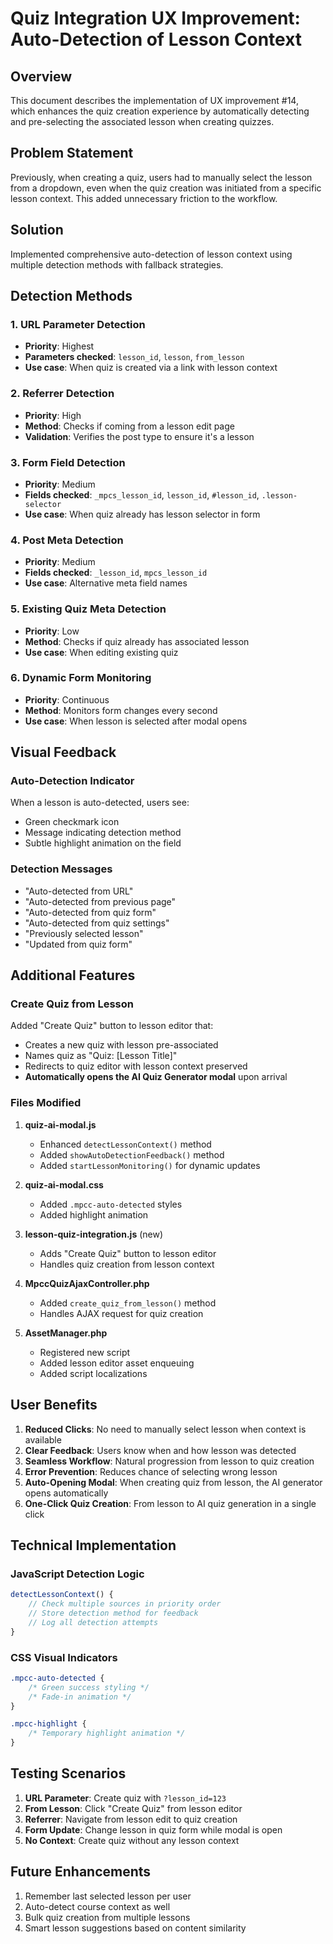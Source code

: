 # Quiz Integration UX Improvement: Auto-Detection of Lesson Context

## Overview
This document describes the implementation of UX improvement #14, which enhances the quiz creation experience by automatically detecting and pre-selecting the associated lesson when creating quizzes.

## Problem Statement
Previously, when creating a quiz, users had to manually select the lesson from a dropdown, even when the quiz creation was initiated from a specific lesson context. This added unnecessary friction to the workflow.

## Solution
Implemented comprehensive auto-detection of lesson context using multiple detection methods with fallback strategies.

## Detection Methods

### 1. URL Parameter Detection
- **Priority**: Highest
- **Parameters checked**: `lesson_id`, `lesson`, `from_lesson`
- **Use case**: When quiz is created via a link with lesson context

### 2. Referrer Detection
- **Priority**: High
- **Method**: Checks if coming from a lesson edit page
- **Validation**: Verifies the post type to ensure it's a lesson

### 3. Form Field Detection
- **Priority**: Medium
- **Fields checked**: `_mpcs_lesson_id`, `lesson_id`, `#lesson_id`, `.lesson-selector`
- **Use case**: When quiz already has lesson selector in form

### 4. Post Meta Detection
- **Priority**: Medium
- **Fields checked**: `_lesson_id`, `mpcs_lesson_id`
- **Use case**: Alternative meta field names

### 5. Existing Quiz Meta Detection
- **Priority**: Low
- **Method**: Checks if quiz already has associated lesson
- **Use case**: When editing existing quiz

### 6. Dynamic Form Monitoring
- **Priority**: Continuous
- **Method**: Monitors form changes every second
- **Use case**: When lesson is selected after modal opens

## Visual Feedback

### Auto-Detection Indicator
When a lesson is auto-detected, users see:
- Green checkmark icon
- Message indicating detection method
- Subtle highlight animation on the field

### Detection Messages
- "Auto-detected from URL"
- "Auto-detected from previous page"
- "Auto-detected from quiz form"
- "Auto-detected from quiz settings"
- "Previously selected lesson"
- "Updated from quiz form"

## Additional Features

### Create Quiz from Lesson
Added "Create Quiz" button to lesson editor that:
- Creates a new quiz with lesson pre-associated
- Names quiz as "Quiz: [Lesson Title]"
- Redirects to quiz editor with lesson context preserved
- **Automatically opens the AI Quiz Generator modal** upon arrival

### Files Modified

1. **quiz-ai-modal.js**
   - Enhanced `detectLessonContext()` method
   - Added `showAutoDetectionFeedback()` method
   - Added `startLessonMonitoring()` for dynamic updates

2. **quiz-ai-modal.css**
   - Added `.mpcc-auto-detected` styles
   - Added highlight animation

3. **lesson-quiz-integration.js** (new)
   - Adds "Create Quiz" button to lesson editor
   - Handles quiz creation from lesson context

4. **MpccQuizAjaxController.php**
   - Added `create_quiz_from_lesson()` method
   - Handles AJAX request for quiz creation

5. **AssetManager.php**
   - Registered new script
   - Added lesson editor asset enqueuing
   - Added script localizations

## User Benefits

1. **Reduced Clicks**: No need to manually select lesson when context is available
2. **Clear Feedback**: Users know when and how lesson was detected
3. **Seamless Workflow**: Natural progression from lesson to quiz creation
4. **Error Prevention**: Reduces chance of selecting wrong lesson
5. **Auto-Opening Modal**: When creating quiz from lesson, the AI generator opens automatically
6. **One-Click Quiz Creation**: From lesson to AI quiz generation in a single click

## Technical Implementation

### JavaScript Detection Logic
```javascript
detectLessonContext() {
    // Check multiple sources in priority order
    // Store detection method for feedback
    // Log all detection attempts
}
```

### CSS Visual Indicators
```css
.mpcc-auto-detected {
    /* Green success styling */
    /* Fade-in animation */
}

.mpcc-highlight {
    /* Temporary highlight animation */
}
```

## Testing Scenarios

1. **URL Parameter**: Create quiz with `?lesson_id=123`
2. **From Lesson**: Click "Create Quiz" from lesson editor
3. **Referrer**: Navigate from lesson edit to quiz creation
4. **Form Update**: Change lesson in quiz form while modal is open
5. **No Context**: Create quiz without any lesson context

## Future Enhancements

1. Remember last selected lesson per user
2. Auto-detect course context as well
3. Bulk quiz creation from multiple lessons
4. Smart lesson suggestions based on content similarity